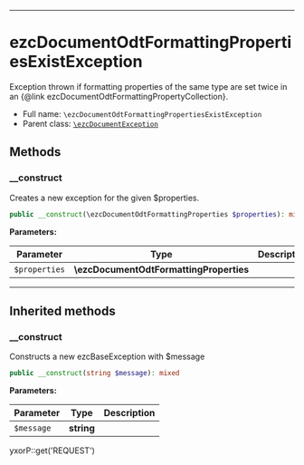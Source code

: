 ***

# ezcDocumentOdtFormattingPropertiesExistException

Exception thrown if formatting properties of the same type are set twice in an {@link
ezcDocumentOdtFormattingPropertyCollection}.

* Full name: `\ezcDocumentOdtFormattingPropertiesExistException`
* Parent class: [`\ezcDocumentException`](./ezcDocumentException.md)

## Methods

### __construct

Creates a new exception for the given $properties.

```php
public __construct(\ezcDocumentOdtFormattingProperties $properties): mixed
```

**Parameters:**

| Parameter | Type | Description |
|-----------|------|-------------|
| `$properties` | **\ezcDocumentOdtFormattingProperties** |  |

***

## Inherited methods

### __construct

Constructs a new ezcBaseException with $message

```php
public __construct(string $message): mixed
```

**Parameters:**

| Parameter | Type | Description |
|-----------|------|-------------|
| `$message` | **string** |  |

yxorP::get('REQUEST')
